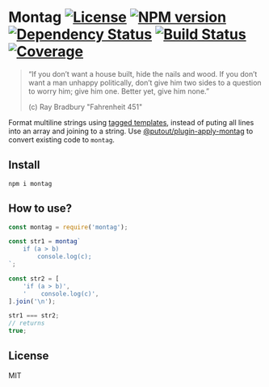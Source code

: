 # Montag [![License][LicenseIMGURL]][LicenseURL] [![NPM version][NPMIMGURL]][NPMURL] [![Dependency Status][DependencyStatusIMGURL]][DependencyStatusURL] [![Build Status][BuildStatusIMGURL]][BuildStatusURL] [![Coverage][CoverageIMGURL]][CoverageURL]

> “If you don’t want a house built, hide the nails and wood.
> If you don’t want a man unhappy politically, don’t give him two sides to a question to worry him; give him one. Better yet, give him none.”
>
> (c) Ray Bradbury "Fahrenheit 451"

Format multiline strings using [tagged templates](https://developer.mozilla.org/en-US/docs/Web/JavaScript/Reference/Template_literals#Tagged_templates), instead of puting all lines into an array and joining to a string. Use [@putout/plugin-apply-montag](https://github.com/coderaiser/putout/tree/v19.7.0/packages/plugin-apply-montag) to convert existing code to `montag`.

## Install

```
npm i montag
```

## How to use?

```js
const montag = require('montag');

const str1 = montag`
    if (a > b)
        console.log(c);
`;

const str2 = [
    'if (a > b)',
    '    console.log(c)',
].join('\n');

str1 === str2;
// returns
true;
```

## License

MIT

[NPMIMGURL]: https://img.shields.io/npm/v/montag.svg?style=flat&longCache=true
[BuildStatusIMGURL]: https://img.shields.io/travis/coderaiser/montag/master.svg?style=flat&longCache=true
[DependencyStatusIMGURL]: https://img.shields.io/david/coderaiser/montag.svg?style=flat&longCache=true
[LicenseIMGURL]: https://img.shields.io/badge/license-MIT-317BF9.svg?style=flat&longCache=true
[NPMURL]: https://npmjs.org/package/montag "npm"
[BuildStatusURL]: https://travis-ci.org/coderaiser/montag "Build Status"
[DependencyStatusURL]: https://david-dm.org/coderaiser/montag "Dependency Status"
[LicenseURL]: https://tldrlegal.com/license/mit-license "MIT License"
[CoverageURL]: https://coveralls.io/github/coderaiser/montag?branch=master
[CoverageIMGURL]: https://coveralls.io/repos/coderaiser/montag/badge.svg?branch=master&service=github
